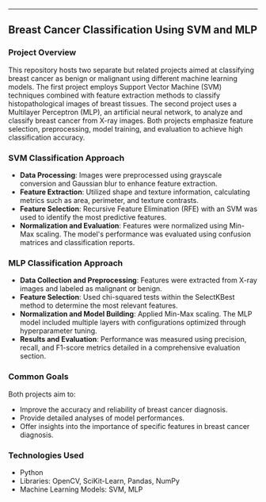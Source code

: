 
---

## Breast Cancer Classification Using SVM and MLP

### Project Overview
This repository hosts two separate but related projects aimed at classifying breast cancer as benign or malignant using different machine learning models. The first project employs Support Vector Machine (SVM) techniques combined with feature extraction methods to classify histopathological images of breast tissues. The second project uses a Multilayer Perceptron (MLP), an artificial neural network, to analyze and classify breast cancer from X-ray images. Both projects emphasize feature selection, preprocessing, model training, and evaluation to achieve high classification accuracy.

### SVM Classification Approach
- **Data Processing**: Images were preprocessed using grayscale conversion and Gaussian blur to enhance feature extraction.
- **Feature Extraction**: Utilized shape and texture information, calculating metrics such as area, perimeter, and texture contrasts.
- **Feature Selection**: Recursive Feature Elimination (RFE) with an SVM was used to identify the most predictive features.
- **Normalization and Evaluation**: Features were normalized using Min-Max scaling. The model's performance was evaluated using confusion matrices and classification reports.

### MLP Classification Approach
- **Data Collection and Preprocessing**: Features were extracted from X-ray images and labeled as malignant or benign.
- **Feature Selection**: Used chi-squared tests within the SelectKBest method to determine the most relevant features.
- **Normalization and Model Building**: Applied Min-Max scaling. The MLP model included multiple layers with configurations optimized through hyperparameter tuning.
- **Results and Evaluation**: Performance was measured using precision, recall, and F1-score metrics detailed in a comprehensive evaluation section.

### Common Goals
Both projects aim to:
- Improve the accuracy and reliability of breast cancer diagnosis.
- Provide detailed analyses of model performances.
- Offer insights into the importance of specific features in breast cancer diagnosis.

### Technologies Used
- Python
- Libraries: OpenCV, SciKit-Learn, Pandas, NumPy
- Machine Learning Models: SVM, MLP
